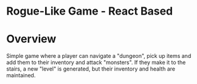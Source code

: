 # Rogue-Like Game - React Based

# Overview
Simple game where a player can navigate a "dungeon", pick up items and add them to their inventory and attack "monsters". If they make it to the stairs, a new "level" is generated, but their inventory and health are maintained. 

